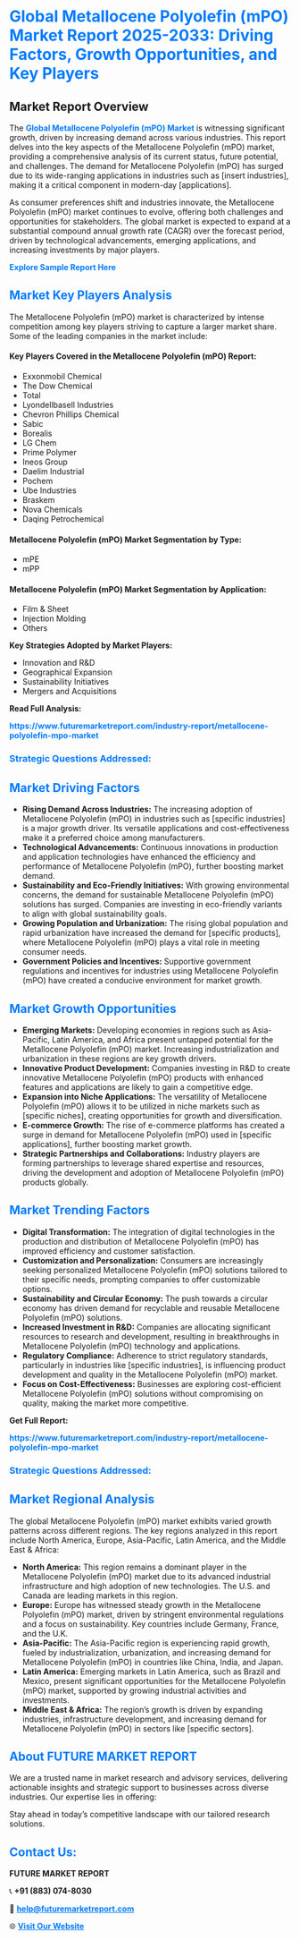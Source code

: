 <h1 style="color: #007BFF;">Global Metallocene Polyolefin (mPO) Market Report 2025-2033: Driving Factors, Growth Opportunities, and Key Players</h1>

<section id="overview">
<h2>Market Report Overview</h2>
<p>The <a href="https://www.futuremarketreport.com/industry-report/metallocene-polyolefin-mpo-market" style="color: #007BFF; text-decoration: none;"><strong>Global Metallocene Polyolefin (mPO) Market</strong></a> is witnessing significant growth, driven by increasing demand across various industries. This report delves into the key aspects of the Metallocene Polyolefin (mPO) market, providing a comprehensive analysis of its current status, future potential, and challenges. The demand for Metallocene Polyolefin (mPO) has surged due to its wide-ranging applications in industries such as [insert industries], making it a critical component in modern-day [applications].</p>
<p>As consumer preferences shift and industries innovate, the Metallocene Polyolefin (mPO) market continues to evolve, offering both challenges and opportunities for stakeholders. The global market is expected to expand at a substantial compound annual growth rate (CAGR) over the forecast period, driven by technological advancements, emerging applications, and increasing investments by major players.</p>
</section>

<section id="overview">
<p><a href="https://www.futuremarketreport.com/request-sample/reportId=104543" style="color: #007BFF; text-decoration: none;"><strong>Explore Sample Report Here</strong></a></p>
</section>

<section id="key-players">
<h2 style="color: #007BFF;">Market Key Players Analysis</h2>
<p>The Metallocene Polyolefin (mPO) market is characterized by intense competition among key players striving to capture a larger market share. Some of the leading companies in the market include:</p>
<h4>Key Players Covered in the Metallocene Polyolefin (mPO) Report:</h4>
<ul><li>Exxonmobil Chemical</li><li>The Dow Chemical</li><li>Total</li><li>Lyondellbasell Industries</li><li>Chevron Phillips Chemical</li><li>Sabic</li><li>Borealis</li><li>LG Chem</li><li>Prime Polymer</li><li>Ineos Group</li><li>Daelim Industrial</li><li>Pochem</li><li>Ube Industries</li><li>Braskem</li><li>Nova Chemicals</li><li>Daqing Petrochemical</li></ul>
<h4>Metallocene Polyolefin (mPO) Market Segmentation by Type:</h4>
<ul><li>mPE</li><li>mPP</li></ul>

<h4>Metallocene Polyolefin (mPO) Market Segmentation by Application:</h4>
<ul><li>Film &amp; Sheet</li><li>Injection Molding</li><li>Others</li></ul>
<p><strong>Key Strategies Adopted by Market Players:</strong></p>
<ul>
<li>Innovation and R&D</li>
<li>Geographical Expansion</li>
<li>Sustainability Initiatives</li>
<li>Mergers and Acquisitions</li>
</ul>
</section>

<section>
<p><strong>Read Full Analysis: </strong></p><a href="https://www.futuremarketreport.com/industry-report/metallocene-polyolefin-mpo-market" style="color: #007BFF; text-decoration: none;"><strong>https://www.futuremarketreport.com/industry-report/metallocene-polyolefin-mpo-market</strong></a>
<h3 style="color: #007BFF;">Strategic Questions Addressed:</h3>
</section>

<section id="driving-factors">
<h2 style="color: #007BFF;">Market Driving Factors</h2>
<ul>
<li><strong>Rising Demand Across Industries:</strong> The increasing adoption of Metallocene Polyolefin (mPO) in industries such as [specific industries] is a major growth driver. Its versatile applications and cost-effectiveness make it a preferred choice among manufacturers.</li>
<li><strong>Technological Advancements:</strong> Continuous innovations in production and application technologies have enhanced the efficiency and performance of Metallocene Polyolefin (mPO), further boosting market demand.</li>
<li><strong>Sustainability and Eco-Friendly Initiatives:</strong> With growing environmental concerns, the demand for sustainable Metallocene Polyolefin (mPO) solutions has surged. Companies are investing in eco-friendly variants to align with global sustainability goals.</li>
<li><strong>Growing Population and Urbanization:</strong> The rising global population and rapid urbanization have increased the demand for [specific products], where Metallocene Polyolefin (mPO) plays a vital role in meeting consumer needs.</li>
<li><strong>Government Policies and Incentives:</strong> Supportive government regulations and incentives for industries using Metallocene Polyolefin (mPO) have created a conducive environment for market growth.</li>
</ul>
</section>

<section id="growth-opportunities">
<h2 style="color: #007BFF;">Market Growth Opportunities</h2>
<ul>
<li><strong>Emerging Markets:</strong> Developing economies in regions such as Asia-Pacific, Latin America, and Africa present untapped potential for the Metallocene Polyolefin (mPO) market. Increasing industrialization and urbanization in these regions are key growth drivers.</li>
<li><strong>Innovative Product Development:</strong> Companies investing in R&D to create innovative Metallocene Polyolefin (mPO) products with enhanced features and applications are likely to gain a competitive edge.</li>
<li><strong>Expansion into Niche Applications:</strong> The versatility of Metallocene Polyolefin (mPO) allows it to be utilized in niche markets such as [specific niches], creating opportunities for growth and diversification.</li>
<li><strong>E-commerce Growth:</strong> The rise of e-commerce platforms has created a surge in demand for Metallocene Polyolefin (mPO) used in [specific applications], further boosting market growth.</li>
<li><strong>Strategic Partnerships and Collaborations:</strong> Industry players are forming partnerships to leverage shared expertise and resources, driving the development and adoption of Metallocene Polyolefin (mPO) products globally.</li>
</ul>
</section>

<section id="trending-factors">
<h2 style="color: #007BFF;">Market Trending Factors</h2>
<ul>
<li><strong>Digital Transformation:</strong> The integration of digital technologies in the production and distribution of Metallocene Polyolefin (mPO) has improved efficiency and customer satisfaction.</li>
<li><strong>Customization and Personalization:</strong> Consumers are increasingly seeking personalized Metallocene Polyolefin (mPO) solutions tailored to their specific needs, prompting companies to offer customizable options.</li>
<li><strong>Sustainability and Circular Economy:</strong> The push towards a circular economy has driven demand for recyclable and reusable Metallocene Polyolefin (mPO) solutions.</li>
<li><strong>Increased Investment in R&D:</strong> Companies are allocating significant resources to research and development, resulting in breakthroughs in Metallocene Polyolefin (mPO) technology and applications.</li>
<li><strong>Regulatory Compliance:</strong> Adherence to strict regulatory standards, particularly in industries like [specific industries], is influencing product development and quality in the Metallocene Polyolefin (mPO) market.</li>
<li><strong>Focus on Cost-Effectiveness:</strong> Businesses are exploring cost-efficient Metallocene Polyolefin (mPO) solutions without compromising on quality, making the market more competitive.</li>
</ul>
</section>

<section>
<p><strong>Get Full Report: </strong></p><a href="https://www.futuremarketreport.com/industry-report/metallocene-polyolefin-mpo-market" style="color: #007BFF; text-decoration: none;"><strong>https://www.futuremarketreport.com/industry-report/metallocene-polyolefin-mpo-market</strong></a>
<h3 style="color: #007BFF;">Strategic Questions Addressed:</h3>
</section>


<section id="regional-analysis">
<h2 style="color: #007BFF;">Market Regional Analysis</h2>
<p>The global Metallocene Polyolefin (mPO) market exhibits varied growth patterns across different regions. The key regions analyzed in this report include North America, Europe, Asia-Pacific, Latin America, and the Middle East & Africa:</p>
<ul>
<li><strong>North America:</strong> This region remains a dominant player in the Metallocene Polyolefin (mPO) market due to its advanced industrial infrastructure and high adoption of new technologies. The U.S. and Canada are leading markets in this region.</li>
<li><strong>Europe:</strong> Europe has witnessed steady growth in the Metallocene Polyolefin (mPO) market, driven by stringent environmental regulations and a focus on sustainability. Key countries include Germany, France, and the U.K.</li>
<li><strong>Asia-Pacific:</strong> The Asia-Pacific region is experiencing rapid growth, fueled by industrialization, urbanization, and increasing demand for Metallocene Polyolefin (mPO) in countries like China, India, and Japan.</li>
<li><strong>Latin America:</strong> Emerging markets in Latin America, such as Brazil and Mexico, present significant opportunities for the Metallocene Polyolefin (mPO) market, supported by growing industrial activities and investments.</li>
<li><strong>Middle East & Africa:</strong> The region’s growth is driven by expanding industries, infrastructure development, and increasing demand for Metallocene Polyolefin (mPO) in sectors like [specific sectors].</li>
</ul>
</section>

<footer>
<h2 style="color: #007BFF;">About FUTURE MARKET REPORT</h2>
<p>We are a trusted name in market research and advisory services, delivering actionable insights and strategic support to businesses across diverse industries. Our expertise lies in offering:</p>

<p>Stay ahead in today’s competitive landscape with our tailored research solutions.</p>

<h2 style="color: #007BFF;">Contact Us:</h2>
<p><strong>FUTURE MARKET REPORT</strong></p>
<p>📞 <strong>+91 (883) 074-8030</strong></p>
<p>📧 <strong><a href="mailto:help@futuremarketreport.com" style="color: #007BFF;">help@futuremarketreport.com</a></strong></p>
<p>🌐 <strong><a href="https://www.futuremarketreport.com/" style="color: #007BFF;">Visit Our Website</a></strong></p>
</footer>